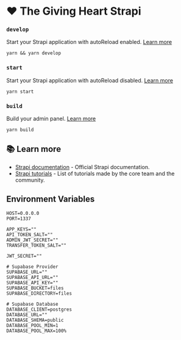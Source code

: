 # ❤️ The Giving Heart Strapi

### `develop`

Start your Strapi application with autoReload enabled. [Learn more](https://docs.strapi.io/dev-docs/cli#strapi-develop)

```
yarn && yarn develop
```

### `start`

Start your Strapi application with autoReload disabled. [Learn more](https://docs.strapi.io/dev-docs/cli#strapi-start)

```
yarn start
```

### `build`

Build your admin panel. [Learn more](https://docs.strapi.io/dev-docs/cli#strapi-build)

```
yarn build
```
## 📚 Learn more
- [Strapi documentation](https://docs.strapi.io) - Official Strapi documentation.
- [Strapi tutorials](https://strapi.io/tutorials) - List of tutorials made by the core team and the community.

## Environment Variables
```
HOST=0.0.0.0
PORT=1337

APP_KEYS=""
API_TOKEN_SALT=""
ADMIN_JWT_SECRET=""
TRANSFER_TOKEN_SALT=""

JWT_SECRET=""

# Supabase Provider
SUPABASE_URL=""
SUPABASE_API_URL=""
SUPABASE_API_KEY=""
SUPABASE_BUCKET=files
SUPABASE_DIRECTORY=files

# Supabase Database
DATABASE_CLIENT=postgres
DATABASE_URL=""
DATABASE_SHEMA=public
DATABASE_POOL_MIN=1
DATABASE_POOL_MAX=100%
```

